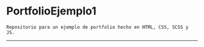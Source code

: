 # PortfolioEjemplo1
```Repositorio para un ejemplo de portfolio hecho en HTML, CSS, SCSS y JS.```
___
